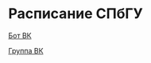 # Расписание СПбГУ

[Бот ВК](https://vk.com/im?sel=-152321117)

[Группа ВК](https://vk.com/spbsume)
